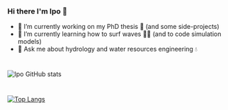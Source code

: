 ### Hi there I'm Ipo 👋

- 🔭 I’m currently working on my PhD thesis :bookmark_tabs: (and some side-projects)
- 🌱 I’m currently learning how to surf waves :surfing_man: (and to code simulation models) 
- 💬 Ask me about hydrology and water resources engineering :droplet:

# 
![Ipo GitHub stats](https://github-readme-stats.vercel.app/api?username=ipo-exe&show_icons=true&theme=radical)


#
[![Top Langs](https://github-readme-stats.vercel.app/api/top-langs/?username=ipo-exe&layout=compact)](https://github.com/anuraghazra/github-readme-stats)
